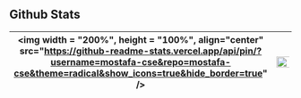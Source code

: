 
## Github Stats

| <img width = "200%", height = "100%", align="center" src="https://github-readme-stats.vercel.app/api/pin/?username=mostafa-cse&repo=mostafa-cse&theme=radical&show_icons=true&hide_border=true" /> | <img width="150%" align="right" src="https://github-readme-stats.vercel.app/api?username=mostafa-cse&theme=radical&hide_border=true"/> |
|---|---|
